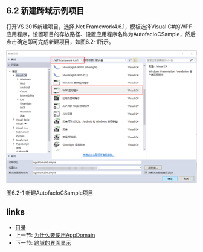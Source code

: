## 6.2 新建跨域示例项目

打开VS 2015新建项目，选择.Net Framework4.6.1，模板选择Visual C#的WPF应用程序，设置项目的存放路径、设置应用程序名称为AutofacIoCSample，然后点击确定即可完成新建项目，如图6.2-1所示。

![](images/6.2-1.png)

图6.2-1 新建AutofacIoCSample项目

## links
   * [目录](<preface.md>)
   * 上一节: [为什么要使用AppDomain](<06.1.md>)
   * 下一节: [跨域的界面显示](<06.3.md>)